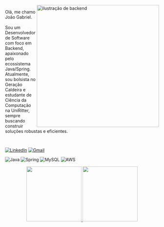 <img src="https://user-images.githubusercontent.com/74038190/212257460-6ba6a7f2-9a0f-4318-a67c-16a70711f592.gif" alt="ilustração de backend" width="400px" align="right">

<p align="left">
  Olá, me chamo João Gabriel.
  <br>
  <br>
  Sou um Desenvolvedor de Software com foco em Backend, apaixonado pelo ecossistema Java/Spring. Atualmente, sou bolsista no Geração Caldeira e estudante de Ciência da Computação na UniRitter, sempre buscando construir soluções robustas e eficientes.
</p>
<br>
<p align="left">
  <a href="https://www.linkedin.com/in/jo%C3%A3o-gabriel-c-da-cruz-95522b1b5/" title="LinkedIn">
  <img src="https://img.shields.io/badge/-LinkedIn-0e76a8?style=flat-square&logo=Linkedin&logoColor=white" alt="LinkedIn"/></a>
  
  <a href="mailto:joaogabrielcassuriagadacruz@gmail.com" title="Gmail">
  <img src="https://img.shields.io/badge/-Gmail-FF0000?style=flat-square&logo=gmail&logoColor=white" alt="Gmail"/></a>
</p>
<p align="left">
  <img src="https://img.shields.io/badge/Java-ED8B00?style=flat-square&logo=openjdk&logoColor=white" alt="Java"/>
  
  <img src="https://img.shields.io/badge/Spring-6DB33F?style=flat-square&logo=spring&logoColor=white" alt="Spring"/>
  
  <img src="https://img.shields.io/badge/MySQL-005C84?style=flat-square&logo=mysql&logoColor=white" alt="MySQL"/>
  
  <img src="https://img.shields.io/badge/Amazon_AWS-232F3E?style=flat-square&logo=amazon-aws&logoColor=white" alt="AWS"/>
  
</p>

<p align="center">
  <a href="https://github.com/gabriel-cassuriaga">
     <img height="180em" src="https://github-readme-stats.vercel.app/api?username=gabriel-cassuriaga&show_icons=true&theme=github_dark_dimmed&include_all_commits=true&count_private=true"/>
  </a>
  <a href="https://github.com/gabriel-cassuriaga">
    <img height="180em" src="https://github-readme-stats.vercel.app/api/top-langs/?username=gabriel-cassuriaga&layout=compact&langs_count=7&theme=github_dark_dimmed"/>
  </a>
</p>
